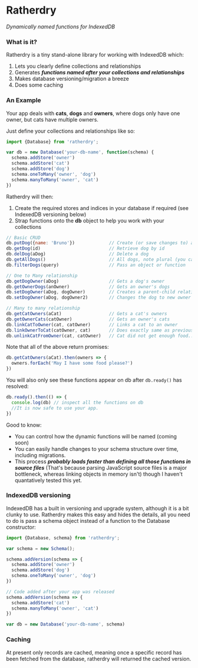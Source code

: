 # Ratherdry

*Dynamically named functions for IndexedDB*

### What is it?

Ratherdry is a tiny stand-alone library for working with IndexedDB which:

1. Lets you clearly define collections and relationships
2. Generates ***functions named after your collections and relationships***
3. Makes database versioning/migration a breeze
4. Does some caching

### An Example

Your app deals with **cats**, **dogs** and **owners**, where dogs only have one owner, but cats have multiple owners. 

Just define your collections and relationships like so:

```javascript
import {Database} from 'ratherdry';

var db = new Database('your-db-name', function(schema) {  
  schema.addStore('owner')
  schema.addStore('cat')
  schema.addStore('dog')
  schema.oneToMany('owner', 'dog')
  schema.manyToMany('owner', 'cat')
})
```

Ratherdry will then:

1. Create the required stores and indices in your database if required (see IndexedDB versioning below)
2. Strap functions onto the **db** object to help you work with your collections

```javascript
// Basic CRUD
db.putDog({name: 'Bruno'})             // Create (or save changes to) a dog
db.getDog(id)                          // Retrieve dog by id
db.delDog(aDog)                        // Delete a dog
db.getAllDogs()                        // All dogs, note plural (you can change this)
db.filterDogs(query)                   // Pass an object or function

// One to Many relationship
db.getDogOwner(aDog)                   // Gets a dog's owner
db.getOwnerDogs(anOwner)               // Gets an owner's dogs
db.setDogOwner(aDog, dogOwner)         // Creates a parent-child relationship
db.setDogOwner(aDog, dogOwner2)        // Changes the dog to new owner

// Many to many relationship
db.getCatOwners(aCat)                  // Gets a cat's owners
db.getOwnerCats(catOwner)              // Gets an owner's cats
db.linkCatToOwner(cat, catOwner)       // Links a cat to an owner
db.linkOwnerToCat(catOwner, cat)       // Does exactly same as previous line
db.unlinkCatFromOwner(cat, catOwner)   // Cat did not get enough food...
```

Note that all of the above return promises:

```javascript
db.getCatOwners(aCat).then(owners => {
  owners.forEach('May I have some food please?')
})
```

You will also only see these functions appear on db after `db.ready()` has resolved:

```javascript
db.ready().then(() => {
  console.log(db) // inspect all the functions on db
  //It is now safe to use your app.
})
```

Good to know:

* You can control how the dynamic functions will be named (coming soon)
* You can easily handle changes to your schema structure over time, including migrations.
* This process ***probably loads faster than defining all those functions in source files*** (That's because parsing JavaScript source files is a major bottleneck, whereas linking objects in memory isn't) though I haven't quantatively tested this yet.

### IndexedDB versioning

IndexedDB has a built in versioning and upgrade system, although it is a bit clunky to use. Ratherdry makes this easy and hides the details, all you need to do is pass a schema object instead of a function to the Database constructor:

```javascript
import {Database, schema} from 'ratherdry';

var schema = new Schema();

schema.addVersion(schema => {  
  schema.addStore('owner')
  schema.addStore('dog')
  schema.oneToMany('owner', 'dog')
})

// Code added after your app was released
schema.addVersion(schema => { 
  schema.addStore('cat')
  schema.manyToMany('owner', 'cat')
})

var db = new Database('your-db-name', schema)
```

### Caching

At present only records are cached, meaning once a specific record has been fetched from the database, ratherdry will returned the cached version.